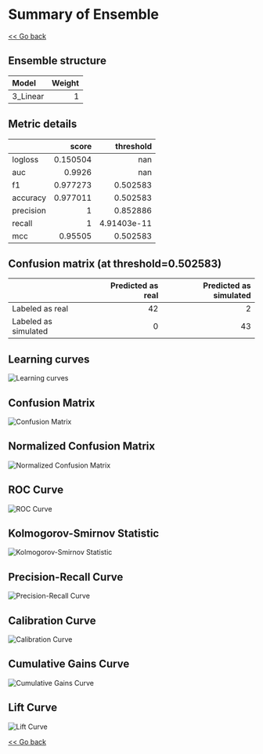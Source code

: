 # Summary of Ensemble

[<< Go back](../README.md)


## Ensemble structure
| Model    |   Weight |
|:---------|---------:|
| 3_Linear |        1 |

## Metric details
|           |    score |     threshold |
|:----------|---------:|--------------:|
| logloss   | 0.150504 | nan           |
| auc       | 0.9926   | nan           |
| f1        | 0.977273 |   0.502583    |
| accuracy  | 0.977011 |   0.502583    |
| precision | 1        |   0.852886    |
| recall    | 1        |   4.91403e-11 |
| mcc       | 0.95505  |   0.502583    |


## Confusion matrix (at threshold=0.502583)
|                      |   Predicted as real |   Predicted as simulated |
|:---------------------|--------------------:|-------------------------:|
| Labeled as real      |                  42 |                        2 |
| Labeled as simulated |                   0 |                       43 |

## Learning curves
![Learning curves](learning_curves.png)
## Confusion Matrix

![Confusion Matrix](confusion_matrix.png)


## Normalized Confusion Matrix

![Normalized Confusion Matrix](confusion_matrix_normalized.png)


## ROC Curve

![ROC Curve](roc_curve.png)


## Kolmogorov-Smirnov Statistic

![Kolmogorov-Smirnov Statistic](ks_statistic.png)


## Precision-Recall Curve

![Precision-Recall Curve](precision_recall_curve.png)


## Calibration Curve

![Calibration Curve](calibration_curve_curve.png)


## Cumulative Gains Curve

![Cumulative Gains Curve](cumulative_gains_curve.png)


## Lift Curve

![Lift Curve](lift_curve.png)



[<< Go back](../README.md)
